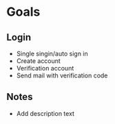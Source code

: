 # Goals
## Login
- Single singin/auto sign in
- Create account
- Verification account
- Send mail with verification code

## Notes
- Add description text